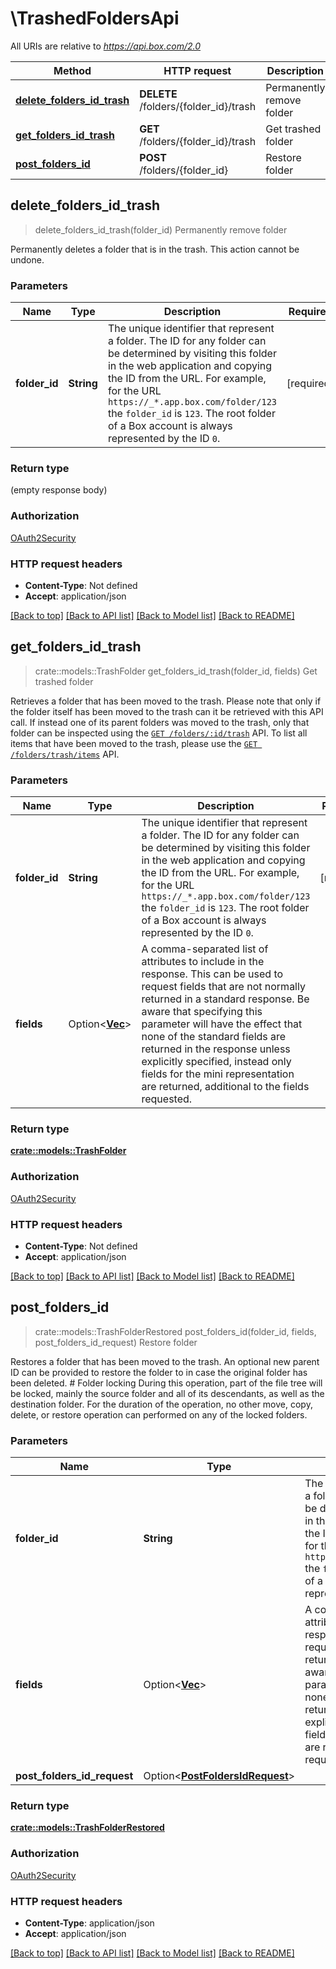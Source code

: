 # \TrashedFoldersApi

All URIs are relative to *https://api.box.com/2.0*

Method | HTTP request | Description
------------- | ------------- | -------------
[**delete_folders_id_trash**](TrashedFoldersApi.md#delete_folders_id_trash) | **DELETE** /folders/{folder_id}/trash | Permanently remove folder
[**get_folders_id_trash**](TrashedFoldersApi.md#get_folders_id_trash) | **GET** /folders/{folder_id}/trash | Get trashed folder
[**post_folders_id**](TrashedFoldersApi.md#post_folders_id) | **POST** /folders/{folder_id} | Restore folder



## delete_folders_id_trash

> delete_folders_id_trash(folder_id)
Permanently remove folder

Permanently deletes a folder that is in the trash. This action cannot be undone.

### Parameters


Name | Type | Description  | Required | Notes
------------- | ------------- | ------------- | ------------- | -------------
**folder_id** | **String** | The unique identifier that represent a folder.  The ID for any folder can be determined by visiting this folder in the web application and copying the ID from the URL. For example, for the URL `https://_*.app.box.com/folder/123` the `folder_id` is `123`.  The root folder of a Box account is always represented by the ID `0`. | [required] |

### Return type

 (empty response body)

### Authorization

[OAuth2Security](../README.md#OAuth2Security)

### HTTP request headers

- **Content-Type**: Not defined
- **Accept**: application/json

[[Back to top]](#) [[Back to API list]](../README.md#documentation-for-api-endpoints) [[Back to Model list]](../README.md#documentation-for-models) [[Back to README]](../README.md)


## get_folders_id_trash

> crate::models::TrashFolder get_folders_id_trash(folder_id, fields)
Get trashed folder

Retrieves a folder that has been moved to the trash.  Please note that only if the folder itself has been moved to the trash can it be retrieved with this API call. If instead one of its parent folders was moved to the trash, only that folder can be inspected using the [`GET /folders/:id/trash`](e://get_folders_id_trash) API.  To list all items that have been moved to the trash, please use the [`GET /folders/trash/items`](e://get-folders-trash-items/) API.

### Parameters


Name | Type | Description  | Required | Notes
------------- | ------------- | ------------- | ------------- | -------------
**folder_id** | **String** | The unique identifier that represent a folder.  The ID for any folder can be determined by visiting this folder in the web application and copying the ID from the URL. For example, for the URL `https://_*.app.box.com/folder/123` the `folder_id` is `123`.  The root folder of a Box account is always represented by the ID `0`. | [required] |
**fields** | Option<[**Vec<String>**](String.md)> | A comma-separated list of attributes to include in the response. This can be used to request fields that are not normally returned in a standard response.  Be aware that specifying this parameter will have the effect that none of the standard fields are returned in the response unless explicitly specified, instead only fields for the mini representation are returned, additional to the fields requested. |  |

### Return type

[**crate::models::TrashFolder**](TrashFolder.md)

### Authorization

[OAuth2Security](../README.md#OAuth2Security)

### HTTP request headers

- **Content-Type**: Not defined
- **Accept**: application/json

[[Back to top]](#) [[Back to API list]](../README.md#documentation-for-api-endpoints) [[Back to Model list]](../README.md#documentation-for-models) [[Back to README]](../README.md)


## post_folders_id

> crate::models::TrashFolderRestored post_folders_id(folder_id, fields, post_folders_id_request)
Restore folder

Restores a folder that has been moved to the trash.  An optional new parent ID can be provided to restore the folder to in case the original folder has been deleted.  # Folder locking  During this operation, part of the file tree will be locked, mainly the source folder and all of its descendants, as well as the destination folder.  For the duration of the operation, no other move, copy, delete, or restore operation can performed on any of the locked folders.

### Parameters


Name | Type | Description  | Required | Notes
------------- | ------------- | ------------- | ------------- | -------------
**folder_id** | **String** | The unique identifier that represent a folder.  The ID for any folder can be determined by visiting this folder in the web application and copying the ID from the URL. For example, for the URL `https://_*.app.box.com/folder/123` the `folder_id` is `123`.  The root folder of a Box account is always represented by the ID `0`. | [required] |
**fields** | Option<[**Vec<String>**](String.md)> | A comma-separated list of attributes to include in the response. This can be used to request fields that are not normally returned in a standard response.  Be aware that specifying this parameter will have the effect that none of the standard fields are returned in the response unless explicitly specified, instead only fields for the mini representation are returned, additional to the fields requested. |  |
**post_folders_id_request** | Option<[**PostFoldersIdRequest**](PostFoldersIdRequest.md)> |  |  |

### Return type

[**crate::models::TrashFolderRestored**](TrashFolderRestored.md)

### Authorization

[OAuth2Security](../README.md#OAuth2Security)

### HTTP request headers

- **Content-Type**: application/json
- **Accept**: application/json

[[Back to top]](#) [[Back to API list]](../README.md#documentation-for-api-endpoints) [[Back to Model list]](../README.md#documentation-for-models) [[Back to README]](../README.md)

